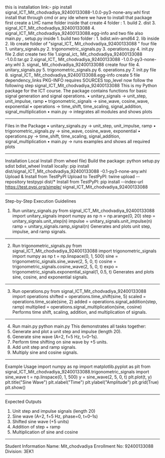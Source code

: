 this is installation link:- pip install signal_ICT_Mit_chodvadiya_92400133088-1.0.0-py3-none-any.whl first install that through cmd or any ide where we have to install that package
first create a LHC name folder inside that create 4 folder : 1. build 2. dist 3. signal_ICT_Mit_chodvadiya_92400133088 4. signal_ICT_Mit_chodvadiya_92400133088.egg-info and two file also main.py , setup.py
inside 1. build two folder : 1. bdist.win-amd64 2. lib inside 2. lib create folder of "signal_ICT_ Mit_chodvadiya_92400133088 " four file 1. unitary_signals.py 2. trigonometric_signals.py 3. operations.py 4. init.py file
2.dist create two file 1.signal_ict_ Mit_chodvadiya_92400133088 -1.0.0.tar.gz 2.signal_ICT_ Mit_chodvadiya_92400133088 -1.0.0-py3-none-any.whl
3.	signal_ Mit_chodvadiya_92400133088 create four file
4.	unitary_signals.py
5.	trigonometric_signals.py
6.	operations.py
7.	init.py file
8.	signal_ICT_ Mit_chodvadiya_92400133088.egg-info create 5 file dependency_links PKG-INFO requires SOURCES top_level
now follow the following step
signal_ICT_Mit_chodvadiya_92400133088
This is my Python package for the ICT course.
The package contains functions for basic signal generation and signal operations.
•	unitary_signals → unit_step, unit_impulse, ramp
•	trigonometric_signals → sine_wave, cosine_wave, exponential
•	operations → time_shift, time_scaling, signal_addition, signal_multiplication
•	main.py → integrates all modules and shows plots
________________________________________
Files in the Package
•	unitary_signals.py → unit_step, unit_impulse, ramp
•	trigonometric_signals.py → sine_wave, cosine_wave, exponential
•	operations.py → time_shift, time_scaling, signal_addition, signal_multiplication
•	main.py → runs examples and shows all required plots
________________________________________
Installation
Local Install (from wheel file)
Build the package: python setup.py sdist bdist_wheel
Install locally: pip install dist/signal_ICT_Mit_chodvadiya_92400133088 -0.1-py3-none-any.whl
Upload & Install from TestPyPI
Upload to TestPyPI: twine upload --repository testpypi dist/*
Install from TestPyPI: pip install --index-url https://test.pypi.org/simple/ signal_ICT_Mit_chodvadiya_92400133088
________________________________________
Step-by-Step Execution Guidelines
1. Run unitary_signals.py
from signal_ICT_Mit_chodvadiya_92400133088 import unitary_signals import numpy as np
n = np.arange(0, 20) step = unitary_signals.unit_step(n) impulse = unitary_signals.unit_impulse(n) ramp = unitary_signals.ramp_signal(n)
Generates and plots unit step, impulse, and ramp signals.
________________________________________
2. Run trigonometric_signals.py
from signal_ICT_Mit_chodvadiya_92400133088 import trigonometric_signals import numpy as np
t = np.linspace(0, 1, 500) sine = trigonometric_signals.sine_wave(2, 5, 0, t) cosine = trigonometric_signals.cosine_wave(2, 5, 0, t) expo = trigonometric_signals.exponential_signal(1, 0.5, t)
Generates and plots sine, cosine, and exponential signals.
________________________________________
3. Run operations.py
from signal_ICT_Mit_chodvadiya_92400133088 import operations
shifted = operations.time_shift(sine, 5) scaled = operations.time_scale(sine, 2) added = operations.signal_addition(step, ramp) multiplied = operations.signal_multiplication(sine, cosine)
Performs time shift, scaling, addition, and multiplication of signals.
________________________________________
4. Run main.py
python main.py
This demonstrates all tasks together:
1.	Generate and plot a unit step and impulse (length 20).
2.	Generate sine wave (A=2, f=5 Hz, t=0–1s).
3.	Perform time shifting on sine wave by +5 units.
4.	Add unit step and ramp signals.
5.	Multiply sine and cosine signals.
________________________________________
Example Usage
import numpy as np import matplotlib.pyplot as plt from signal_ICT_Mit_chodvadiya_92400133088.trigonometric_signals import sine_wave
t = np.linspace(0, 1, 500) y = sine_wave(2, 5, 0, t)
plt.plot(t, y) plt.title("Sine Wave") plt.xlabel("Time") plt.ylabel("Amplitude") plt.grid(True) plt.show()
________________________________________
Expected Outputs
1.	Unit step and impulse signals (length 20)
2.	Sine wave (A=2, f=5 Hz, phase=0, t=0–1s)
3.	Shifted sine wave (+5 units)
4.	Addition of step + ramp
5.	Multiplication of sine and cosine
________________________________________
Student Information
Name: Mit_chodvadiya
Enrollment No: 92400133088
Division: 3EK1
